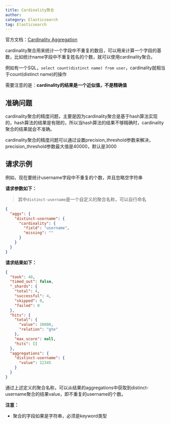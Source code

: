```yaml
---
title: Cardinality聚合
author:
category: Elasticsearch
tag: Elasticsearch
---
```


官方文档：[Cardinality Aggregation](https://www.elastic.co/guide/en/elasticsearch/reference/current/search-aggregations-metrics-cardinality-aggregation.html)

cardinality聚合用来统计一个字段中不重复的数目，可以用来计算一个字段的基数，比如统计name字段中不重复姓名的个数，就可以使用cardinality聚合。

例如有一个SQL，`select count(distinct name) from user`，cardinality就相当于count(distinct name)的操作

需要注意的是：**cardinality的结果是一个近似值，不是精确值**

## 准确问题

cardinality聚合的精度问题，主要是因为cardinality聚合是基于hash算法实现的，hash算法的结果是有限的，所以当hash算法的结果不够精确时，cardinality聚合的结果就会不准确。

cardinality聚合的精度问题可以通过设置precision_threshold参数来解决，precision_threshold参数最大值是40000，默认是3000

## 请求示例

例如，现在要统计username字段中不重复的个数，并且忽略空字符串

**请求参数如下：**

> 其中`distinct-username`是一个自定义的聚合名称，可以自行命名

```json
{
  "aggs": {
    "distinct-username": {
      "cardinality": {
        "field": "username",
        "missing": ""
      }
    }
  }
}
```

**请求结果如下：**

```json
{
  "took": 48,
  "timed_out": false,
  "_shards": {
    "total": 4,
    "successful": 4,
    "skipped": 0,
    "failed": 0
  },
  "hits": {
    "total": {
      "value": 10000,
      "relation": "gte"
    },
    "max_score": null,
    "hits": []
  },
  "aggregations": {
    "distinct-username": {
      "value": 12345
    }
  }
}
```

通过上述定义的聚合名称，可以从结果的aggregations中获取到distinct-username聚合的结果value，即不重复的username的个数。

**注意：**

- 聚合的字段如果是字符串，必须是keyword类型
